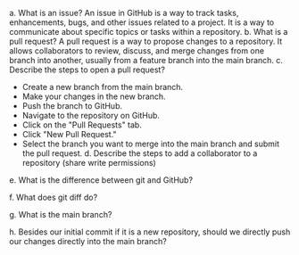 a. What is an issue?
An issue in GitHub is a way to track tasks, enhancements, bugs, and other issues related to a project. It is a way to communicate about specific topics or tasks within a repository.
b. What is a pull request?
A pull request is a way to propose changes to a repository. It allows collaborators to review, discuss, and merge changes from one branch into another, usually from a feature branch into the main branch.
c. Describe the steps to open a pull request?
- Create a new branch from the main branch.
- Make your changes in the new branch.
- Push the branch to GitHub.
- Navigate to the repository on GitHub.
- Click on the "Pull Requests" tab.
- Click "New Pull Request."
- Select the branch you want to merge into the main branch and submit the pull request.
d. Describe the steps to add a collaborator to a repository (share write permissions)

e. What is the difference between git and GitHub?

f. What does git diff do?

g. What is the main branch?

h. Besides our initial commit if it is a new repository, should we directly push our changes directly into the main branch?
